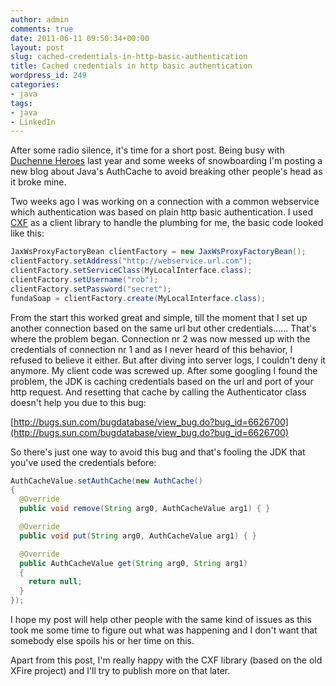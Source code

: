 ```yaml
---
author: admin
comments: true
date: 2011-06-11 09:50:34+00:00
layout: post
slug: cached-credentials-in-http-basic-authentication
title: Cached credentials in http basic authentication
wordpress_id: 249
categories:
- java
tags:
- java
- LinkedIn
---
```


After some radio silence, it's time for a short post. Being busy with [Duchenne Heroes](http://www.duchenneheroes.nl) last year and some weeks of snowboarding I'm posting a new blog about Java's AuthCache to avoid breaking other people's head as it broke mine.

Two weeks ago I was working on a connection with a common webservice which authentication was based on plain http basic authentication. I used [CXF](http://cxf.apache.org/) as a client library to handle the plumbing for me, the basic code looked like this:

``` java
JaxWsProxyFactoryBean clientFactory = new JaxWsProxyFactoryBean();
clientFactory.setAddress("http://webservice.url.com");
clientFactory.setServiceClass(MyLocalInterface.class);
clientFactory.setUsername("rob");
clientFactory.setPassword("secret");
fundaSoap = clientFactory.create(MyLocalInterface.class);
```

From the start this worked great and simple, till the moment that I set up another connection based on the same url but other credentials...... That's where the problem began. Connection nr 2 was now messed up with the credentials of connection nr 1 and as I never heard of this behavior, I refused to believe it either. But after diving into server logs, I couldn't deny it anymore. My client code was screwed up. After some googling I found the problem, the JDK is caching credentials based on the url and port of your http request. And resetting that cache by calling the Authenticator class doesn't help you due to this bug:

[http://bugs.sun.com/bugdatabase/view_bug.do?bug_id=6626700](http://bugs.sun.com/bugdatabase/view_bug.do?bug_id=6626700)

So there's just one way to avoid this bug and that's fooling the JDK that you've used the credentials before:

``` java
AuthCacheValue.setAuthCache(new AuthCache()
{
  @Override
  public void remove(String arg0, AuthCacheValue arg1) { }

  @Override
  public void put(String arg0, AuthCacheValue arg1) { }

  @Override
  public AuthCacheValue get(String arg0, String arg1)
  {
    return null;
  }
});
```

I hope my post will help other people with the same kind of issues as this took me some time to figure out what was happening and I don't want that somebody else spoils his or her time on this.

Apart from this post, I'm really happy with the CXF library (based on the old XFire project) and I'll try to publish more on that later.
